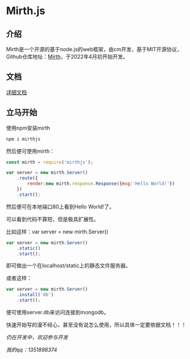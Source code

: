 # Mirth.js

## 介绍

Mirth是一个开源的基于node.js的web框架，由cm开发，基于MIT开源协议，Github仓库地址：[Mirth](https://github.com/cmOblivion/mirth/)，于2022年4月初开始开发。

## 文档

[详细文档](https://cmoblivion.github.io/#/doc)

## 立马开始

使用npm安装mirth

```bash
npm i mirthjs
```

然后便可使用mirth：

```js
const mirth = require('mirthjs');

var server = new mirth.Server()
    .route({
        render:new mirth.response.Response({msg:'Hello World!'})
    })
    .start();
```

然后便可在本地端口80上看到Hello World!了。

可以看到代码不算短，但是极具扩展性。

比如这样：var server = new mirth.Server()

```js
var server = new mirth.Server()
    .static()
    .start();
```

即可做出一个在localhost/static上的静态文件服务器。

或者这样：

```js
var server = new mirth.Server()
    .install('db')
    .start();
```

便可使用server.db来访问连接到mongodb。

快速开始写的漫不经心，甚至没有说怎么使用，所以具体一定要依据文档！！！

*仍在开发中，欢迎参与开发*

*我的qq：1351898374*
